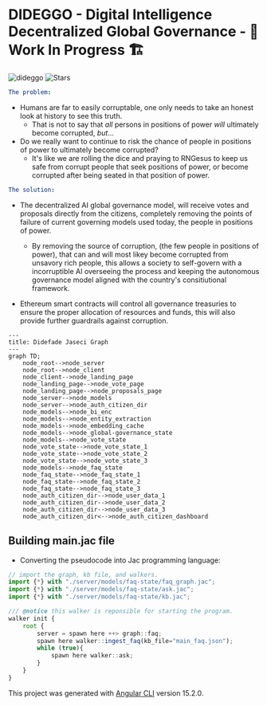 # DIDEGGO - Digital Intelligence Decentralized Global Governance - 🚧 Work In Progress 🏗

<p align="left"> 
<img src="https://komarev.com/ghpvc/?username=dideggo&label=repo%20views&color=f79952&style=flat" alt="dideggo" /> 
<img alt="Stars" src="https://img.shields.io/github/stars/WrappedUsername/dideggo?style=flat-square&labelColor=343b41"/>
</p>

```yml
The problem:
```
- Humans are far to easily corruptable, one only needs to take an honest look at history to see this truth.
  - That is not to say that *all* persons in positions of power *will* ultimately become corrupted, *but*...
- Do we really want to continue to risk the chance of people in positions of power to ultimately become corrupted?
  - It's like we are rolling the dice and praying to RNGesus to keep us safe from corrupt people that seek positions of power, or become corrupted after being seated in that position of power.

```yml
The solution:
```

- The decentralized AI global governance model, will receive votes and proposals directly from the citizens, completely removing the points of failure of current governing models used today, the people in positions of power.
  - By removing the source of corruption, (the few people in positions of power), that can and will most likey become corrupted from unsavory rich people, this allows a society to self-govern with a incorruptible AI overseeing the process and keeping the autonomous governance model aligned with the country's consitiutional framework.

- Ethereum smart contracts will control all governance treasuries to ensure the proper allocation of resources and funds, this will also provide further guardrails against corruption.

```mermaid
---
title: Didefade Jaseci Graph
---
graph TD;
    node_root-->node_server
    node_root-->node_client
    node_client-->node_landing_page
    node_landing_page-->node_vote_page
    node_landing_page-->node_proposals_page
    node_server-->node_models
    node_server-->node_auth_citizen_dir
    node_models-->node_bi_enc
    node_models-->node_entity_extraction
    node_models-->node_embedding_cache
    node_models-->node_global-governance_state
    node_models-->node_vote_state
    node_vote_state-->node_vote_state_1
    node_vote_state-->node_vote_state_2
    node_vote_state-->node_vote_state_3
    node_models-->node_faq_state
    node_faq_state-->node_faq_state_1
    node_faq_state-->node_faq_state_2
    node_faq_state-->node_faq_state_3
    node_auth_citizen_dir-->node_user_data_1
    node_auth_citizen_dir-->node_user_data_2
    node_auth_citizen_dir-->node_user_data_3
    node_auth_citizen_dir<-->node_auth_citizen_dashboard
```

## Building main.jac file

- Converting the pseudocode into Jac programming language:

```typescript
// import the graph, kb file, and walkers.
import {*} with "./server/models/faq-state/faq_graph.jac";
import {*} with "./server/models/faq-state/ask.jac";
import {*} with "./server/models/faq-state/kb.jac";

/// @notice this walker is reponsible for starting the program.
walker init {
    root {
        server = spawn here ++> graph::faq;
        spawn here walker::ingest_faq(kb_file="main_faq.json");
        while (true){
            spawn here walker::ask;
        }
    }
}
```

This project was generated with [Angular CLI](https://github.com/angular/angular-cli) version 15.2.0.
